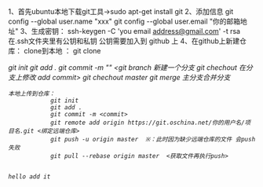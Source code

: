 1、首先ubuntu本地下载git工具->sudo apt-get install git
2、添加信息 git config --global user.name "xxx"
			git config --global user.email "你的邮箱地址"
3、生成密钥：
		ssh-keygen -C 'you email address@gmail.com' -t rsa
		在.ssh文件夹里有公钥和私钥   公钥需要加入到 github 上
4、在github上新建仓库：
	clone到本地 ： git clone  <address>
				git init 
				git add .
				git commit -m "<hello>"
				<git branch <name> 新建一个分支  git chechout <name>在分支上修改  add commit>
				git chechout master 
				git merge <name>  主分支合并分支
				
	本地上传到仓库：
				git init
				git add .
				git commit -m <commit>
				git remote add origin https://git.oschina.net/你的用户名/项目名.git <绑定远端仓库>
				git push -u origin master  ※：此时因为缺少远端仓库的文件 会push失败
				git pull --rebase origin master  <获取文件再执行push>


	hello add it
